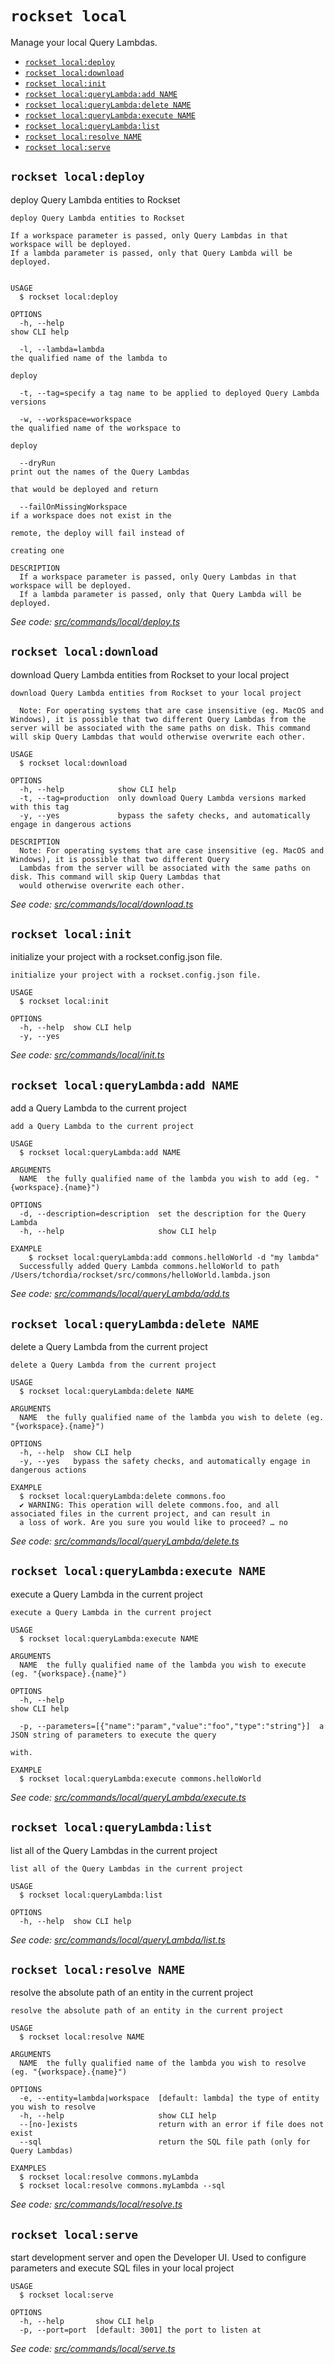 `rockset local`
===============

Manage your local Query Lambdas.

* [`rockset local:deploy`](#rockset-localdeploy)
* [`rockset local:download`](#rockset-localdownload)
* [`rockset local:init`](#rockset-localinit)
* [`rockset local:queryLambda:add NAME`](#rockset-localquerylambdaadd-name)
* [`rockset local:queryLambda:delete NAME`](#rockset-localquerylambdadelete-name)
* [`rockset local:queryLambda:execute NAME`](#rockset-localquerylambdaexecute-name)
* [`rockset local:queryLambda:list`](#rockset-localquerylambdalist)
* [`rockset local:resolve NAME`](#rockset-localresolve-name)
* [`rockset local:serve`](#rockset-localserve)

## `rockset local:deploy`

deploy Query Lambda entities to Rockset

```
deploy Query Lambda entities to Rockset

If a workspace parameter is passed, only Query Lambdas in that workspace will be deployed.
If a lambda parameter is passed, only that Query Lambda will be deployed.


USAGE
  $ rockset local:deploy

OPTIONS
  -h, --help                                                                    show CLI help

  -l, --lambda=lambda                                                           the qualified name of the lambda to
                                                                                deploy

  -t, --tag=specify a tag name to be applied to deployed Query Lambda versions

  -w, --workspace=workspace                                                     the qualified name of the workspace to
                                                                                deploy

  --dryRun                                                                      print out the names of the Query Lambdas
                                                                                that would be deployed and return

  --failOnMissingWorkspace                                                      if a workspace does not exist in the
                                                                                remote, the deploy will fail instead of
                                                                                creating one

DESCRIPTION
  If a workspace parameter is passed, only Query Lambdas in that workspace will be deployed.
  If a lambda parameter is passed, only that Query Lambda will be deployed.
```

_See code: [src/commands/local/deploy.ts](../src/commands/local/deploy.ts)_

## `rockset local:download`

download Query Lambda entities from Rockset to your local project

```
download Query Lambda entities from Rockset to your local project
  
  Note: For operating systems that are case insensitive (eg. MacOS and Windows), it is possible that two different Query Lambdas from the server will be associated with the same paths on disk. This command will skip Query Lambdas that would otherwise overwrite each other.

USAGE
  $ rockset local:download

OPTIONS
  -h, --help            show CLI help
  -t, --tag=production  only download Query Lambda versions marked with this tag
  -y, --yes             bypass the safety checks, and automatically engage in dangerous actions

DESCRIPTION
  Note: For operating systems that are case insensitive (eg. MacOS and Windows), it is possible that two different Query 
  Lambdas from the server will be associated with the same paths on disk. This command will skip Query Lambdas that 
  would otherwise overwrite each other.
```

_See code: [src/commands/local/download.ts](../src/commands/local/download.ts)_

## `rockset local:init`

initialize your project with a rockset.config.json file.

```
initialize your project with a rockset.config.json file.

USAGE
  $ rockset local:init

OPTIONS
  -h, --help  show CLI help
  -y, --yes
```

_See code: [src/commands/local/init.ts](../src/commands/local/init.ts)_

## `rockset local:queryLambda:add NAME`

add a Query Lambda to the current project

```
add a Query Lambda to the current project

USAGE
  $ rockset local:queryLambda:add NAME

ARGUMENTS
  NAME  the fully qualified name of the lambda you wish to add (eg. "{workspace}.{name}")

OPTIONS
  -d, --description=description  set the description for the Query Lambda
  -h, --help                     show CLI help

EXAMPLE
    $ rockset local:queryLambda:add commons.helloWorld -d "my lambda"
  Successfully added Query Lambda commons.helloWorld to path /Users/tchordia/rockset/src/commons/helloWorld.lambda.json
```

_See code: [src/commands/local/queryLambda/add.ts](../src/commands/local/queryLambda/add.ts)_

## `rockset local:queryLambda:delete NAME`

delete a Query Lambda from the current project

```
delete a Query Lambda from the current project

USAGE
  $ rockset local:queryLambda:delete NAME

ARGUMENTS
  NAME  the fully qualified name of the lambda you wish to delete (eg. "{workspace}.{name}")

OPTIONS
  -h, --help  show CLI help
  -y, --yes   bypass the safety checks, and automatically engage in dangerous actions

EXAMPLE
  $ rockset local:queryLambda:delete commons.foo
  ✔ WARNING: This operation will delete commons.foo, and all associated files in the current project, and can result in 
  a loss of work. Are you sure you would like to proceed? … no
```

_See code: [src/commands/local/queryLambda/delete.ts](../src/commands/local/queryLambda/delete.ts)_

## `rockset local:queryLambda:execute NAME`

execute a Query Lambda in the current project

```
execute a Query Lambda in the current project

USAGE
  $ rockset local:queryLambda:execute NAME

ARGUMENTS
  NAME  the fully qualified name of the lambda you wish to execute (eg. "{workspace}.{name}")

OPTIONS
  -h, --help                                                         show CLI help

  -p, --parameters=[{"name":"param","value":"foo","type":"string"}]  a JSON string of parameters to execute the query
                                                                     with.

EXAMPLE
  $ rockset local:queryLambda:execute commons.helloWorld
```

_See code: [src/commands/local/queryLambda/execute.ts](../src/commands/local/queryLambda/execute.ts)_

## `rockset local:queryLambda:list`

list all of the Query Lambdas in the current project

```
list all of the Query Lambdas in the current project

USAGE
  $ rockset local:queryLambda:list

OPTIONS
  -h, --help  show CLI help
```

_See code: [src/commands/local/queryLambda/list.ts](../src/commands/local/queryLambda/list.ts)_

## `rockset local:resolve NAME`

resolve the absolute path of an entity in the current project

```
resolve the absolute path of an entity in the current project

USAGE
  $ rockset local:resolve NAME

ARGUMENTS
  NAME  the fully qualified name of the lambda you wish to resolve (eg. "{workspace}.{name}")

OPTIONS
  -e, --entity=lambda|workspace  [default: lambda] the type of entity you wish to resolve
  -h, --help                     show CLI help
  --[no-]exists                  return with an error if file does not exist
  --sql                          return the SQL file path (only for Query Lambdas)

EXAMPLES
  $ rockset local:resolve commons.myLambda
  $ rockset local:resolve commons.myLambda --sql
```

_See code: [src/commands/local/resolve.ts](../src/commands/local/resolve.ts)_

## `rockset local:serve`

start development server and open the Developer UI. Used to configure parameters and execute SQL files in your local project

```
USAGE
  $ rockset local:serve

OPTIONS
  -h, --help       show CLI help
  -p, --port=port  [default: 3001] the port to listen at
```

_See code: [src/commands/local/serve.ts](../src/commands/local/serve.ts)_
